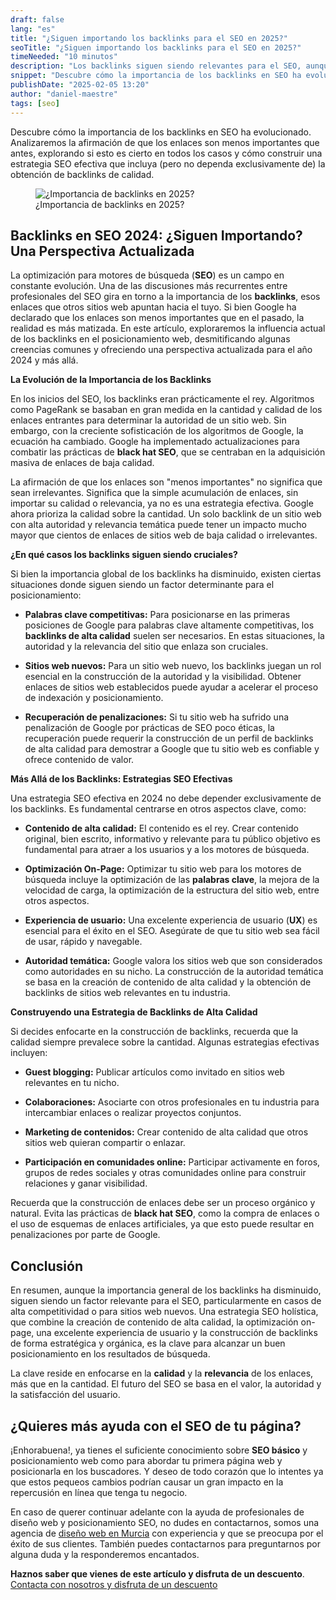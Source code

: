 ```yaml
---
draft: false
lang: "es"
title: "¿Siguen importando los backlinks para el SEO en 2025?"
seoTitle: "¿Siguen importando los backlinks para el SEO en 2025?"
timeNeeded: "10 minutos"
description: "Los backlinks siguen siendo relevantes para el SEO, aunque su importancia ha disminuido. Descubre cómo optimizar tu estrategia SEO, considerando la calidad de los enlaces y la autoridad temática para conseguir un buen posicionamiento en buscadores."
snippet: "Descubre cómo la importancia de los backlinks en SEO ha evolucionado.  Analizaremos la afirmación de que los enlaces son menos importantes que antes, explorando si esto es cierto en todos los casos y cómo construir una estrategia SEO efectiva que incluya (pero no dependa exclusivamente de) la obtención de backlinks de calidad."
publishDate: "2025-02-05 13:20"
author: "daniel-maestre"
tags: [seo]
---
```


Descubre cómo la importancia de los backlinks en SEO ha evolucionado.  Analizaremos la afirmación de que los enlaces son menos importantes que antes, explorando si esto es cierto en todos los casos y cómo construir una estrategia SEO efectiva que incluya (pero no dependa exclusivamente de) la obtención de backlinks de calidad.

<figure>
<img class="mx-auto" src="/blogImages/siguen-importando-los-backlinks-en-2025.webp" title="¿Importancia de backlinks en 2025?" alt="¿Importancia de backlinks en 2025?" loading="lazy"/>
<figcaption class="text-center">¿Importancia de backlinks en 2025?<figcaption>
</figure>

## Backlinks en SEO 2024: ¿Siguen Importando? Una Perspectiva Actualizada

La optimización para motores de búsqueda (**SEO**) es un campo en constante evolución.  Una de las discusiones más recurrentes entre profesionales del SEO gira en torno a la importancia de los **backlinks**, esos enlaces que otros sitios web apuntan hacia el tuyo.  Si bien Google ha declarado que los enlaces son menos importantes que en el pasado, la realidad es más matizada.  En este artículo, exploraremos la influencia actual de los backlinks en el posicionamiento web, desmitificando algunas creencias comunes y ofreciendo una perspectiva actualizada para el año 2024 y más allá.

**La Evolución de la Importancia de los Backlinks**

En los inicios del SEO, los backlinks eran prácticamente el rey.  Algoritmos como PageRank se basaban en gran medida en la cantidad y calidad de los enlaces entrantes para determinar la autoridad de un sitio web.  Sin embargo, con la creciente sofisticación de los algoritmos de Google, la ecuación ha cambiado.  Google ha implementado actualizaciones para combatir las prácticas de **black hat SEO**, que se centraban en la adquisición masiva de enlaces de baja calidad.

La afirmación de que los enlaces son "menos importantes" no significa que sean irrelevantes.  Significa que la simple acumulación de enlaces, sin importar su calidad o relevancia, ya no es una estrategia efectiva.  Google ahora prioriza la calidad sobre la cantidad.  Un solo backlink de un sitio web con alta autoridad y relevancia temática puede tener un impacto mucho mayor que cientos de enlaces de sitios web de baja calidad o irrelevantes.

**¿En qué casos los backlinks siguen siendo cruciales?**

Si bien la importancia global de los backlinks ha disminuido, existen ciertas situaciones donde siguen siendo un factor determinante para el posicionamiento:

* **Palabras clave competitivas:** Para posicionarse en las primeras posiciones de Google para palabras clave altamente competitivas, los **backlinks de alta calidad** suelen ser necesarios.  En estas situaciones, la autoridad y la relevancia del sitio que enlaza son cruciales.

* **Sitios web nuevos:** Para un sitio web nuevo, los backlinks juegan un rol esencial en la construcción de la autoridad y la visibilidad.  Obtener enlaces de sitios web establecidos puede ayudar a acelerar el proceso de indexación y posicionamiento.

* **Recuperación de penalizaciones:** Si tu sitio web ha sufrido una penalización de Google por prácticas de SEO poco éticas, la recuperación puede requerir la construcción de un perfil de backlinks de alta calidad para demostrar a Google que tu sitio web es confiable y ofrece contenido de valor.

**Más Allá de los Backlinks: Estrategias SEO Efectivas**

Una estrategia SEO efectiva en 2024 no debe depender exclusivamente de los backlinks.  Es fundamental centrarse en otros aspectos clave, como:

* **Contenido de alta calidad:** El contenido es el rey.  Crear contenido original, bien escrito, informativo y relevante para tu público objetivo es fundamental para atraer a los usuarios y a los motores de búsqueda.

* **Optimización On-Page:** Optimizar tu sitio web para los motores de búsqueda incluye la optimización de las **palabras clave**, la mejora de la velocidad de carga, la optimización de la estructura del sitio web, entre otros aspectos.

* **Experiencia de usuario:**  Una excelente experiencia de usuario (**UX**) es esencial para el éxito en el SEO.  Asegúrate de que tu sitio web sea fácil de usar, rápido y navegable.

* **Autoridad temática:**  Google valora los sitios web que son considerados como autoridades en su nicho.  La construcción de la autoridad temática se basa en la creación de contenido de alta calidad y la obtención de backlinks de sitios web relevantes en tu industria.


**Construyendo una Estrategia de Backlinks de Alta Calidad**

Si decides enfocarte en la construcción de backlinks, recuerda que la calidad siempre prevalece sobre la cantidad.  Algunas estrategias efectivas incluyen:

* **Guest blogging:** Publicar artículos como invitado en sitios web relevantes en tu nicho.

* **Colaboraciones:**  Asociarte con otros profesionales en tu industria para intercambiar enlaces o realizar proyectos conjuntos.

* **Marketing de contenidos:** Crear contenido de alta calidad que otros sitios web quieran compartir o enlazar.

* **Participación en comunidades online:** Participar activamente en foros, grupos de redes sociales y otras comunidades online para construir relaciones y ganar visibilidad.

Recuerda que la construcción de enlaces debe ser un proceso orgánico y natural.  Evita las prácticas de **black hat SEO**, como la compra de enlaces o el uso de esquemas de enlaces artificiales, ya que esto puede resultar en penalizaciones por parte de Google.


## Conclusión

En resumen, aunque la importancia general de los backlinks ha disminuido, siguen siendo un factor relevante para el SEO, particularmente en casos de alta competitividad o para sitios web nuevos.  Una estrategia SEO holística, que combine la creación de contenido de alta calidad, la optimización on-page, una excelente experiencia de usuario y la construcción de backlinks de forma estratégica y orgánica, es la clave para alcanzar un buen posicionamiento en los resultados de búsqueda. 

La clave reside en enfocarse en la **calidad** y la **relevancia** de los enlaces, más que en la cantidad.  El futuro del SEO se basa en el valor, la autoridad y la satisfacción del usuario.

## ¿Quieres más ayuda con el SEO de tu página?

¡Enhorabuena!, ya tienes el suficiente conocimiento sobre **SEO básico** y posicionamiento web como para abordar tu primera página web y posicionarla en los buscadores. Y deseo de todo corazón que lo intentes ya que estos pequeos cambios podrían causar un gran impacto en la repercusión en línea que tenga tu negocio.

En caso de querer continuar adelante con la ayuda de profesionales de diseño web y posicionamiento SEO, no dudes en contactarnos, somos una agencia de [diseño web en Murcia](https://www.webllope.es/es/) con experiencia y que se preocupa por el éxito de sus clientes. También puedes contactarnos para preguntarnos por alguna duda y la responderemos encantados.

**Haznos saber que vienes de este artículo y disfruta de un descuento**.
<a href="/es/contacto/" class="w-full flex">
<span class="mx-auto mt-10 inline-flex rounded-full px-5 py-3 text-lg font-semibold transition bg-neutral-950 text-white hover:bg-neutral-800">Contacta con nosotros y disfruta de un descuento</span>
</a>
